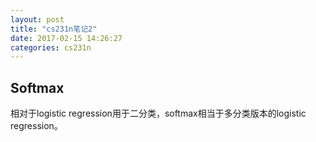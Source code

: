 ```yaml
---
layout: post
title: "cs231n笔记2"
date: 2017-02-15 14:26:27
categories: cs231n
---
```

## Softmax
相对于logistic regression用于二分类，softmax相当于多分类版本的logistic regression。

## 